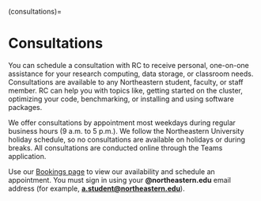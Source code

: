 (consultations)=

# Consultations

You can schedule a consultation with RC to receive personal, one-on-one assistance for your research computing, data storage, or classroom needs. Consultations are available to any Northeastern student, faculty, or staff member. RC can help you with topics like, getting started on the cluster, optimizing your code, benchmarking, or installing and using software packages.

We offer consultations by appointment most weekdays during regular business hours (9 a.m. to 5 p.m.). We follow the Northeastern University holiday schedule, so no consultations are available on holidays or during breaks. All consultations are conducted online through the Teams application.

Use our [Bookings page](https://rc.northeastern.edu/support/consulting/) to view our availability and schedule an appointment. You must sign in using your **@northeastern.edu** email address (for example, **[a.student@northeastern.edu](mailto:a.student@northeastern.edu)**).
